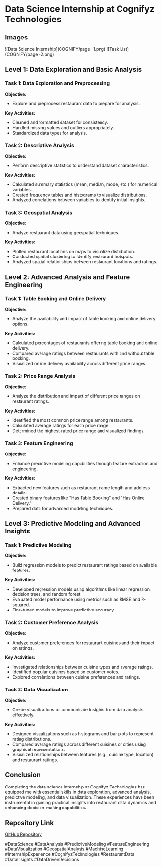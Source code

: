 # Data Science Internship at Cognifyz Technologies


## Images

![Data Science Internship](COGNIFY/page -1.png)
![Task List](COGNIFY/page -2.png)


## Level 1: Data Exploration and Basic Analysis

### Task 1: Data Exploration and Preprocessing

**Objective:**
- Explore and preprocess restaurant data to prepare for analysis.

**Key Activities:**
- Cleaned and formatted dataset for consistency.
- Handled missing values and outliers appropriately.
- Standardized data types for analysis.

### Task 2: Descriptive Analysis

**Objective:**
- Perform descriptive statistics to understand dataset characteristics.

**Key Activities:**
- Calculated summary statistics (mean, median, mode, etc.) for numerical variables.
- Created frequency tables and histograms to visualize distributions.
- Analyzed correlations between variables to identify initial insights.

### Task 3: Geospatial Analysis

**Objective:**
- Analyze restaurant data using geospatial techniques.

**Key Activities:**
- Plotted restaurant locations on maps to visualize distribution.
- Conducted spatial clustering to identify restaurant hotspots.
- Analyzed spatial relationships between restaurant locations and ratings.

## Level 2: Advanced Analysis and Feature Engineering

### Task 1: Table Booking and Online Delivery

**Objective:**
- Analyze the availability and impact of table booking and online delivery options.

**Key Activities:**
- Calculated percentages of restaurants offering table booking and online delivery.
- Compared average ratings between restaurants with and without table booking.
- Visualized online delivery availability across different price ranges.

### Task 2: Price Range Analysis

**Objective:**
- Analyze the distribution and impact of different price ranges on restaurant ratings.

**Key Activities:**
- Identified the most common price range among restaurants.
- Calculated average ratings for each price range.
- Determined the highest-rated price range and visualized findings.

### Task 3: Feature Engineering

**Objective:**
- Enhance predictive modeling capabilities through feature extraction and engineering.

**Key Activities:**
- Extracted new features such as restaurant name length and address details.
- Created binary features like "Has Table Booking" and "Has Online Delivery."
- Prepared data for advanced modeling techniques.

## Level 3: Predictive Modeling and Advanced Insights

### Task 1: Predictive Modeling

**Objective:**
- Build regression models to predict restaurant ratings based on available features.

**Key Activities:**
- Developed regression models using algorithms like linear regression, decision trees, and random forest.
- Evaluated model performance using metrics such as RMSE and R-squared.
- Fine-tuned models to improve predictive accuracy.

### Task 2: Customer Preference Analysis

**Objective:**
- Analyze customer preferences for restaurant cuisines and their impact on ratings.

**Key Activities:**
- Investigated relationships between cuisine types and average ratings.
- Identified popular cuisines based on customer votes.
- Explored correlations between cuisine preferences and ratings.

### Task 3: Data Visualization

**Objective:**
- Create visualizations to communicate insights from data analysis effectively.

**Key Activities:**
- Designed visualizations such as histograms and bar plots to represent rating distributions.
- Compared average ratings across different cuisines or cities using graphical representations.
- Visualized relationships between features (e.g., cuisine type, location) and restaurant ratings.

## Conclusion

Completing the data science internship at Cognifyz Technologies has equipped me with essential skills in data exploration, advanced analysis, predictive modeling, and data visualization. These experiences have been instrumental in gaining practical insights into restaurant data dynamics and enhancing decision-making capabilities.

## Repository Link

[GitHub Repository](https://github.com/Nayeem-stud/Cognifyz-Datascience-Internship.git)

#DataScience #DataAnalysis #PredictiveModeling #FeatureEngineering #DataVisualization #GeospatialAnalysis #MachineLearning #InternshipExperience #CognifyzTechnologies #RestaurantData #DataInsights #DataDrivenDecisions



